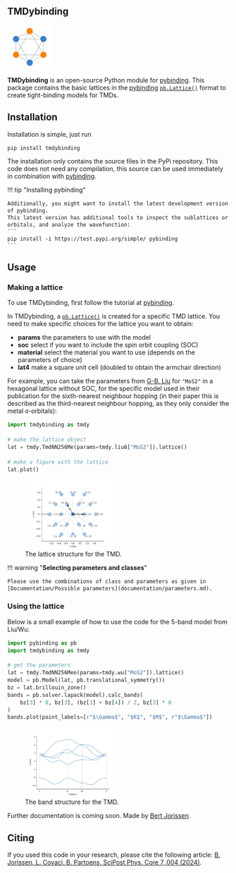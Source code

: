 ## TMDybinding
<img src="https://github.com/BertJorissen/tmdybinding/blob/master/docs/assets/images/logo.png?raw=true" width="100">

**TMDybinding** is an open-source Python module for [pybinding].
This package contains the basic lattices in the [pybinding]
[`pb.Lattice()`](https://docs.pybinding.site/en/stable/_api/pybinding.Lattice.html) format to create tight-binding
models for TMDs.


## Installation
Installation is simple, just run
```
pip install tmdybinding
```
The installation only contains the source files in the PyPi repository.
This code does not need any compilation, this source can be used immediately in combination with [pybinding].

!!! tip "Installing pybinding"
    
    Additionally, you might want to install the latest development version of pybinding.
    This latest version has additional tools to inspect the sublattices or orbitals, and analyze the wavefunction:
    ```
    pip install -i https://test.pypi.org/simple/ pybinding
    ```

## Usage
### Making a lattice
To use TMDybinding, first follow the tutorial at [pybinding].

In TMDybinding, a [`pb.Lattice()`](https://docs.pybinding.site/en/stable/_api/pybinding.Lattice.html) is created for a specific TMD lattice.
You need to make specific choices for the lattice you want to obtain:

- **params** the parameters to use with the model
- **soc** select if you want to include the spin orbit coupling (SOC)
- **material** select the material you want to use (depends on the parameters of choice)
- **lat4** make a square unit cell (doubled to obtain the armchair direction)

For example, you can take the parameters from [G-B. Liu](https://doi.org/10.1103/PhysRevB.88.085433)
for `"MoS2"` in a hexagonal lattice without SOC, for the specific model used in their publication for the
sixth-nearest neighbour hopping (in their paper this is described as the third-nearest neighbour hopping, as they only
consider the metal `d`-orbitals):
```python
import tmdybinding as tmdy

# make the lattice object
lat = tmdy.TmdNN256Me(params=tmdy.liu6["MoS2"]).lattice()

# make a figure with the lattice
lat.plot()
```
<div>
  <figure>
    <img src="assets/images/lat_liu6.png" style="width: 60em; max-width: 50%; display: inline-block;"/>
    <figcaption>The lattice structure for the TMD.</figcaption>
  </figure>
</div>

!!! warning "**Selecting parameters and classes**"

    Please use the combinations of class and parameters as given in [Documentation/Possible parameters](documentation/parameters.md).

### Using the lattice

Below is a small example of how to use the code for the 5-band model from Liu/Wu:
```python
import pybinding as pb
import tmdybinding as tmdy

# get the parameters
lat = tmdy.TmdNN256Meo(params=tmdy.wu["MoS2"]).lattice()
model = pb.Model(lat, pb.translational_symmetry())
bz = lat.brillouin_zone()
bands = pb.solver.lapack(model).calc_bands(
    bz[3] * 0, bz[3], (bz[3] + bz[4]) / 2, bz[3] * 0
)
bands.plot(point_labels=[r"$\Gamma$", "$K$", "$M$", r"$\Gamma$"])
```
<div>
  <figure>
    <img src="assets/images/bs_tmd.png" style="width: 60em; max-width: 50%; display: inline-block;"/>
    <figcaption>The band structure for the TMD.</figcaption>
  </figure>
</div>

Further documentation is coming soon.
Made by [Bert Jorissen].

## Citing
If you used this code in your research, please cite the following article:
[B. Jorissen, L. Covaci, B. Partoens, SciPost Phys. Core 7, 004 (2024)](https://doi.org/10.21468/SciPostPhysCore.7.1.004).

[Bert Jorissen]: https://bertjorissen.be
[pybinding]: https://pybinding.site